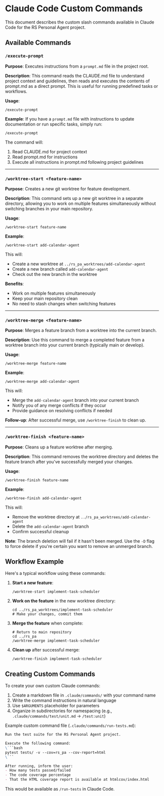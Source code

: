 # Claude Code Custom Commands

This document describes the custom slash commands available in Claude Code for the RS Personal Agent project.

## Available Commands

### `/execute-prompt`

**Purpose**: Executes instructions from a `prompt.md` file in the project root.

**Description**: This command reads the CLAUDE.md file to understand project context and guidelines, then reads and executes the contents of prompt.md as a direct prompt. This is useful for running predefined tasks or workflows.

**Usage**:
```
/execute-prompt
```

**Example**:
If you have a `prompt.md` file with instructions to update documentation or run specific tasks, simply run:
```
/execute-prompt
```

The command will:
1. Read CLAUDE.md for project context
2. Read prompt.md for instructions
3. Execute all instructions in prompt.md following project guidelines

---

### `/worktree-start <feature-name>`

**Purpose**: Creates a new git worktree for feature development.

**Description**: This command sets up a new git worktree in a separate directory, allowing you to work on multiple features simultaneously without switching branches in your main repository.

**Usage**:
```
/worktree-start feature-name
```

**Example**:
```
/worktree-start add-calendar-agent
```

This will:
- Create a new worktree at `../rs_pa_worktrees/add-calendar-agent`
- Create a new branch called `add-calendar-agent`
- Check out the new branch in the worktree

**Benefits**:
- Work on multiple features simultaneously
- Keep your main repository clean
- No need to stash changes when switching features

---

### `/worktree-merge <feature-name>`

**Purpose**: Merges a feature branch from a worktree into the current branch.

**Description**: Use this command to merge a completed feature from a worktree branch into your current branch (typically main or develop).

**Usage**:
```
/worktree-merge feature-name
```

**Example**:
```
/worktree-merge add-calendar-agent
```

This will:
- Merge the `add-calendar-agent` branch into your current branch
- Notify you of any merge conflicts if they occur
- Provide guidance on resolving conflicts if needed

**Follow-up**: After successful merge, use `/worktree-finish` to clean up.

---

### `/worktree-finish <feature-name>`

**Purpose**: Cleans up a feature worktree after merging.

**Description**: This command removes the worktree directory and deletes the feature branch after you've successfully merged your changes.

**Usage**:
```
/worktree-finish feature-name
```

**Example**:
```
/worktree-finish add-calendar-agent
```

This will:
- Remove the worktree directory at `../rs_pa_worktrees/add-calendar-agent`
- Delete the `add-calendar-agent` branch
- Confirm successful cleanup

**Note**: The branch deletion will fail if it hasn't been merged. Use the `-D` flag to force delete if you're certain you want to remove an unmerged branch.

## Workflow Example

Here's a typical workflow using these commands:

1. **Start a new feature**:
   ```
   /worktree-start implement-task-scheduler
   ```

2. **Work on the feature** in the new worktree directory:
   ```
   cd ../rs_pa_worktrees/implement-task-scheduler
   # Make your changes, commit them
   ```

3. **Merge the feature** when complete:
   ```
   # Return to main repository
   cd ../rs_pa
   /worktree-merge implement-task-scheduler
   ```

4. **Clean up** after successful merge:
   ```
   /worktree-finish implement-task-scheduler
   ```

## Creating Custom Commands

To create your own custom Claude commands:

1. Create a markdown file in `.claude/commands/` with your command name
2. Write the command instructions in natural language
3. Use `$ARGUMENTS` placeholder for parameters
4. Organize in subdirectories for namespacing (e.g., `.claude/commands/test/unit.md` → `/test:unit`)

Example custom command file (`.claude/commands/run-tests.md`):
```markdown
Run the test suite for the RS Personal Agent project.

Execute the following command:
\```bash
pytest tests/ -v --cov=rs_pa --cov-report=html
\```

After running, inform the user:
- How many tests passed/failed
- The code coverage percentage
- That the HTML coverage report is available at htmlcov/index.html
```

This would be available as `/run-tests` in Claude Code.